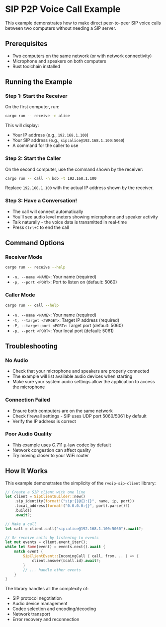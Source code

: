 # SIP P2P Voice Call Example

This example demonstrates how to make direct peer-to-peer SIP voice calls between two computers without needing a SIP server.

## Prerequisites

- Two computers on the same network (or with network connectivity)
- Microphone and speakers on both computers
- Rust toolchain installed

## Running the Example

### Step 1: Start the Receiver

On the first computer, run:

```bash
cargo run -- receive -n alice
```

This will display:
- Your IP address (e.g., `192.168.1.100`)
- Your SIP address (e.g., `sip:alice@192.168.1.100:5060`)
- A command for the caller to use

### Step 2: Start the Caller

On the second computer, use the command shown by the receiver:

```bash
cargo run -- call -n bob -t 192.168.1.100
```

Replace `192.168.1.100` with the actual IP address shown by the receiver.

### Step 3: Have a Conversation!

- The call will connect automatically
- You'll see audio level meters showing microphone and speaker activity
- Talk naturally - the voice data is transmitted in real-time
- Press `Ctrl+C` to end the call

## Command Options

### Receiver Mode
```bash
cargo run -- receive --help
```
- `-n, --name <NAME>`: Your name (required)
- `-p, --port <PORT>`: Port to listen on (default: 5060)

### Caller Mode
```bash
cargo run -- call --help
```
- `-n, --name <NAME>`: Your name (required)
- `-t, --target <TARGET>`: Target IP address (required)
- `-P, --target-port <PORT>`: Target port (default: 5060)
- `-p, --port <PORT>`: Your local port (default: 5061)

## Troubleshooting

### No Audio
- Check that your microphone and speakers are properly connected
- The example will list available audio devices when starting
- Make sure your system audio settings allow the application to access the microphone

### Connection Failed
- Ensure both computers are on the same network
- Check firewall settings - SIP uses UDP port 5060/5061 by default
- Verify the IP address is correct

### Poor Audio Quality
- This example uses G.711 μ-law codec by default
- Network congestion can affect quality
- Try moving closer to your WiFi router

## How It Works

This example demonstrates the simplicity of the `rvoip-sip-client` library:

```rust
// Create a SIP client with one line
let client = SipClientBuilder::new()
    .sip_identity(format!("sip:{}@{}:{}", name, ip, port))
    .local_address(format!("0.0.0.0:{}", port).parse()?)
    .build()
    .await?;

// Make a call
let call = client.call("sip:alice@192.168.1.100:5060").await?;

// Or receive calls by listening to events
let mut events = client.event_iter();
while let Some(event) = events.next().await {
    match event {
        SipClientEvent::IncomingCall { call, from, .. } => {
            client.answer(&call.id).await?;
        }
        // ... handle other events
    }
}
```

The library handles all the complexity of:
- SIP protocol negotiation
- Audio device management
- Codec selection and encoding/decoding
- Network transport
- Error recovery and reconnection